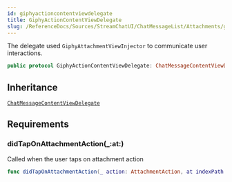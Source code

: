 ```yaml
---
id: giphyactioncontentviewdelegate 
title: GiphyActionContentViewDelegate
slug: /ReferenceDocs/Sources/StreamChatUI/ChatMessageList/Attachments/giphyactioncontentviewdelegate
---
```


The delegate used `GiphyAttachmentViewInjector` to communicate user interactions.

``` swift
public protocol GiphyActionContentViewDelegate: ChatMessageContentViewDelegate 
```

## Inheritance

[`ChatMessageContentViewDelegate`](../ChatMessage/ChatMessageContentViewDelegate)

## Requirements

### didTapOnAttachmentAction(\_:​at:​)

Called when the user taps on attachment action

``` swift
func didTapOnAttachmentAction(_ action: AttachmentAction, at indexPath: IndexPath)
```
